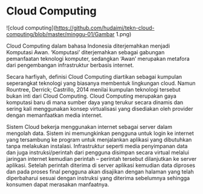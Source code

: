 # Cloud Computing

![cloud computing](https://github.com/hudaimi/tekn-cloud-computing/blob/master/minggu-01/Gambar 1.png)

Cloud Computing dalam bahasa Indonesia diterjemahkan menjadi Komputasi Awan. ‘Komputasi’ diterjemahkan sebagai gabungan pemanfaatan teknologi komputer, sedangkan ‘Awan’ merupakan metafora dari pengembangan infrastruktur berbasis internet.

Secara harfiyah, definisi Cloud Computing diartikan sebagai kumpulan seperangkat teknologi yang biasanya membentuk lingkungan cloud. Namun Rountree, Derrick; Castrillo, 2014 menilai kumpulan teknologi tersebut bukan inti dari Cloud Computing. Cloud Computing merupakan gaya komputasi baru di mana sumber daya yang terukur secara dinamis dan sering kali menggunakan konsep virtualisasi yang disediakan oleh provider dengan memanfaatkan media internet. 

Sistem Cloud bekerja menggunakan internet sebagai server dalam mengolah data. Sistem ini memungkinkan pengguna untuk login ke internet yang tersambung ke program untuk menjalankan aplikasi yang dibutuhkan tanpa melakukan instalasi. Infrastruktur seperti media penyimpanan data dan juga instruksi/perintah dari pengguna disimpan secara virtual melalui jaringan internet kemudian perintah – perintah tersebut dilanjutkan ke server aplikasi. Setelah perintah diterima di server aplikasi kemudian data diproses dan pada proses final pengguna akan disajikan dengan halaman yang telah diperbaharui sesuai dengan instruksi yang diterima sebelumnya sehingga konsumen dapat merasakan manfaatnya.